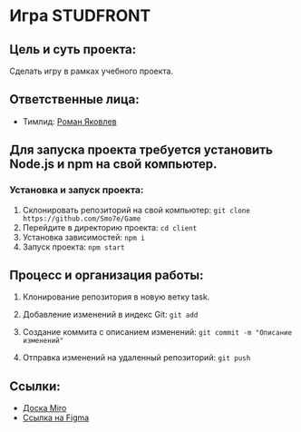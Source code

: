 # Игра STUDFRONT

## Цель и суть проекта:
Сделать игру в рамках учебного проекта.

## Ответственные лица:
- Тимлид: [Роман Яковлев](https://vk.com/romiliond)

## Для запуска проекта требуется установить Node.js и npm на свой компьютер.

### Установка и запуск проекта:
1. Склонировать репозиторий на свой компьютер: `git clone https://github.com/Smo7e/Game`
2. Перейдите в директорию проекта:
 `cd client`
3. Установка зависимостей: `npm i` 
4. Запуск проекта: `npm start`

## Процесс и организация работы:
1. Клонирование репозитория в новую ветку task.

2. Добавление изменений в индекс Git:
`git add`

3. Создание коммита с описанием изменений:
`git commit -m "Описание изменений"`

4. Отправка изменений на удаленный репозиторий:
`git push`

## Ссылки:
- [Доска Miro](https://miro.com/app/board/uXjVMmHqqm0=/?share_link_id=689648396336)
- [Ссылка на Figma](https://www.figma.com/file/hx7QonFGPrn7uBiRXIAucW/Регистрация?type=design&node-id=0:1&mode=design&t=Rcxepq0mFJF1Y4u3-1)